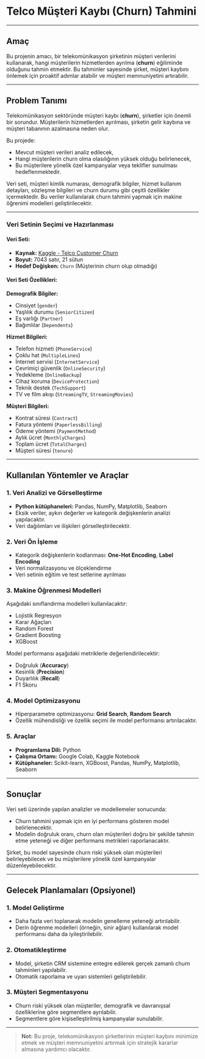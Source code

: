 # **Telco Müşteri Kaybı (Churn) Tahmini**


---

## **Amaç**
Bu projenin amacı, bir telekomünikasyon şirketinin müşteri verilerini kullanarak, hangi müşterilerin hizmetlerden ayrılma (**churn**) eğiliminde olduğunu tahmin etmektir. Bu tahminler sayesinde şirket, müşteri kaybını önlemek için proaktif adımlar atabilir ve müşteri memnuniyetini artırabilir.

---

## **Problem Tanımı**
Telekomünikasyon sektöründe müşteri kaybı (**churn**), şirketler için önemli bir sorundur. Müşterilerin hizmetlerden ayrılması, şirketin gelir kaybına ve müşteri tabanının azalmasına neden olur.

Bu projede:
- Mevcut müşteri verileri analiz edilecek,
- Hangi müşterilerin churn olma olasılığının yüksek olduğu belirlenecek,
- Bu müşterilere yönelik özel kampanyalar veya teklifler sunulması hedeflenmektedir.

Veri seti, müşteri kimlik numarası, demografik bilgiler, hizmet kullanım detayları, sözleşme bilgileri ve churn durumu gibi çeşitli özellikler içermektedir. Bu veriler kullanılarak churn tahmini yapmak için makine öğrenimi modelleri geliştirilecektir.

---
### **Veri Setinin Seçimi ve Hazırlanması**

#### **Veri Seti:**
- **Kaynak:** [Kaggle - Telco Customer Churn](https://www.kaggle.com/datasets/blastchar/telco-customer-churn)
- **Boyut:** 7043 satır, 21 sütun
- **Hedef Değişken:** `Churn` (Müşterinin churn olup olmadığı)

#### **Veri Seti Özellikleri:**
**Demografik Bilgiler:**
  - Cinsiyet (`gender`)
  - Yaşlılık durumu (`SeniorCitizen`)
  - Eş varlığı (`Partner`)
  - Bağımlılar (`Dependents`)

**Hizmet Bilgileri:**
  - Telefon hizmeti (`PhoneService`)
  - Çoklu hat (`MultipleLines`)
  - İnternet servisi (`InternetService`)
  - Çevrimiçi güvenlik (`OnlineSecurity`)
  - Yedekleme (`OnlineBackup`)
  - Cihaz koruma (`DeviceProtection`)
  - Teknik destek (`TechSupport`)
  - TV ve film akışı (`StreamingTV`, `StreamingMovies`)

**Müşteri Bilgileri:**
  - Kontrat süresi (`Contract`)
  - Fatura yöntemi (`PaperlessBilling`)
  - Ödeme yöntemi (`PaymentMethod`)
  - Aylık ücret (`MonthlyCharges`)
  - Toplam ücret (`TotalCharges`)
  - Müşteri süresi (`tenure`)
    
---

## **Kullanılan Yöntemler ve Araçlar**

### **1. Veri Analizi ve Görselleştirme**
- **Python kütüphaneleri:** Pandas, NumPy, Matplotlib, Seaborn
- Eksik veriler, aykırı değerler ve kategorik değişkenlerin analizi yapılacaktır.
- Veri dağılımları ve ilişkileri görselleştirilecektir.

### **2. Veri Ön İşleme**
- Kategorik değişkenlerin kodlanması: **One-Hot Encoding**, **Label Encoding**
- Veri normalizasyonu ve ölçeklendirme
- Veri setinin eğitim ve test setlerine ayrılması

### **3. Makine Öğrenmesi Modelleri**
Aşağıdaki sınıflandırma modelleri kullanılacaktır:
- Lojistik Regresyon
- Karar Ağaçları
- Random Forest
- Gradient Boosting
- XGBoost

Model performansı aşağıdaki metriklerle değerlendirilecektir:
- Doğruluk (**Accuracy**)
- Kesinlik (**Precision**)
- Duyarlılık (**Recall**)
- F1 Skoru

### **4. Model Optimizasyonu**
- Hiperparametre optimizasyonu: **Grid Search**, **Random Search**
- Özellik mühendisliği ve özellik seçimi ile model performansı artırılacaktır.

### **5. Araçlar**
- **Programlama Dili:** Python
- **Çalışma Ortamı:** Google Colab, Kaggle Notebook
- **Kütüphaneler:** Scikit-learn, XGBoost, Pandas, NumPy, Matplotlib, Seaborn

---

## **Sonuçlar**
Veri seti üzerinde yapılan analizler ve modellemeler sonucunda:
- Churn tahmini yapmak için en iyi performans gösteren model belirlenecektir.
- Modelin doğruluk oranı, churn olan müşterileri doğru bir şekilde tahmin etme yeteneği ve diğer performans metrikleri raporlanacaktır.

Şirket, bu model sayesinde churn riski yüksek olan müşterileri belirleyebilecek ve bu müşterilere yönelik özel kampanyalar düzenleyebilecektir.

---

## **Gelecek Planlamaları (Opsiyonel)**

### **1. Model Geliştirme**
- Daha fazla veri toplanarak modelin genelleme yeteneği artırılabilir.
- Derin öğrenme modelleri (örneğin, sinir ağları) kullanılarak model performansı daha da iyileştirilebilir.

### **2. Otomatikleştirme**
- Model, şirketin CRM sistemine entegre edilerek gerçek zamanlı churn tahminleri yapılabilir.
- Otomatik raporlama ve uyarı sistemleri geliştirilebilir.

### **3. Müşteri Segmentasyonu**
- Churn riski yüksek olan müşteriler, demografik ve davranışsal özelliklerine göre segmentlere ayrılabilir.
- Segmentlere göre kişiselleştirilmiş kampanyalar sunulabilir.

---

> **Not:** Bu proje, telekomünikasyon şirketlerinin müşteri kaybını minimize etmek ve müşteri memnuniyetini artırmak için stratejik kararlar almasına yardımcı olacaktır.
